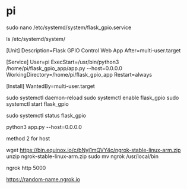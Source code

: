 # pi
sudo nano /etc/systemd/system/flask_gpio.service


ls /etc/systemd/system/



[Unit]
Description=Flask GPIO Control Web App
After=multi-user.target

[Service]
User=pi
ExecStart=/usr/bin/python3 /home/pi/flask_gpio_app/app.py --host=0.0.0.0
WorkingDirectory=/home/pi/flask_gpio_app
Restart=always

[Install]
WantedBy=multi-user.target



sudo systemctl daemon-reload
sudo systemctl enable flask_gpio
sudo systemctl start flask_gpio



sudo systemctl status flask_gpio




python3 app.py --host=0.0.0.0

method 2 for host

wget https://bin.equinox.io/c/bNyj1mQVY4c/ngrok-stable-linux-arm.zip
unzip ngrok-stable-linux-arm.zip
sudo mv ngrok /usr/local/bin


ngrok http 5000


https://random-name.ngrok.io
